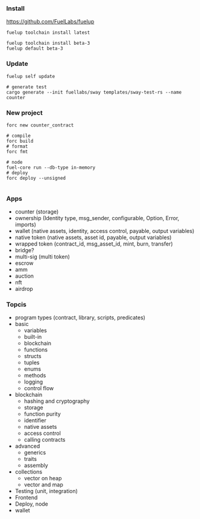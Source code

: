 ### Install

https://github.com/FuelLabs/fuelup

```shell
fuelup toolchain install latest

fuelup toolchain install beta-3
fuelup default beta-3
```

### Update

```shell
fuelup self update

# generate test
cargo generate --init fuellabs/sway templates/sway-test-rs --name counter

```

### New project

```shell
forc new counter_contract

# compile
forc build
# format
forc fmt

# node
fuel-core run --db-type in-memory
# deploy
forc deploy --unsigned


```

### Apps

-   counter (storage)
-   ownership (Identity type, msg_sender, configurable, Option, Error, imports)
-   wallet (native assets, identity, access control, payable, output variables)
-   native token (native assets, asset id, payable, output variables)
-   wrapped token (contract_id, msg_asset_id, mint, burn, transfer)
-   bridge?
-   multi-sig (multi token)
-   escrow
-   amm
-   auction
-   nft
-   airdrop

### Topcis

-   program types (contract, library, scripts, predicates)
-   basic
    -   variables
    -   built-in
    -   blockchain
    -   functions
    -   structs
    -   tuples
    -   enums
    -   methods
    -   logging
    -   control flow
-   blockchain
    -   hashing and cryptography
    -   storage
    -   function purity
    -   identifier
    -   native assets
    -   access control
    -   calling contracts
-   advanced
    -   generics
    -   traits
    -   assembly
-   collections
    -   vector on heap
    -   vector and map
-   Testing (unit, integration)
-   Frontend
-   Deploy, node
-   wallet
